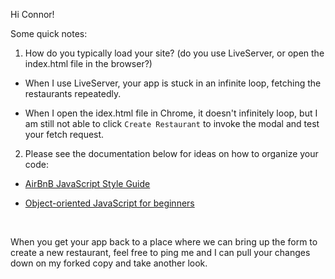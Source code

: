 Hi Connor!

Some quick notes:

1. How do you typically load your site? (do you use LiveServer, or open the index.html file in the browser?)

- When I use LiveServer, your app is stuck in an infinite loop, fetching the restaurants repeatedly.

- When I open the idex.html file in Chrome, it doesn't infinitely loop, but I am still not able to click `Create Restaurant` to invoke the modal and test your fetch request.

2. Please see the documentation below for ideas on how to organize your code:

- [AirBnB JavaScript Style Guide](https://github.com/airbnb/javascript)

- [Object-oriented JavaScript for beginners](https://developer.mozilla.org/en-US/docs/Learn/JavaScript/Objects/Object-oriented_JS)

<br/>

When you get your app back to a place where we can bring up the form to create a new restaurant, feel free to ping me and I can pull your changes down on my forked copy and take another look.
